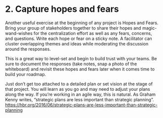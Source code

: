 # 2. Capture hopes and fears 

Another useful exercise at the beginning of any project is Hopes and Fears. Bring your group of stakeholders together to share their hopes and magic-wand-wishes for the centralization effort as well as any fears, concerns, and questions. Write each hope or fear on a sticky note. A facilitator can cluster overlapping themes and ideas while moderating the discussion around the responses. 

This is a great way to level-set and begin to build trust with your teams. Be sure to document the responses (take notes, snap a photo of the whiteboard) and revisit these hopes and fears later when it comes time to build your roadmap. 

Just don’t get too attached to a detailed plan or set vision at the stage of that project. You will learn as you go and may need to adjust your plans along the way. If you’re working in an agile way, this is natural. As Graham Kenny writes, “strategic plans are less important than strategic planning”. https://hbr.org/2016/06/strategic-plans-are-less-important-than-strategic-planning
